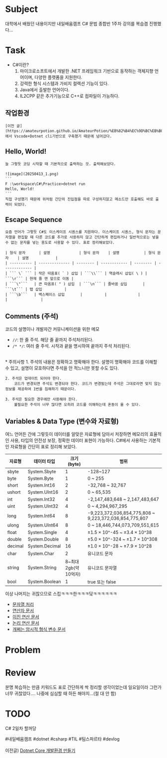 # Subject

대학에서 배웠던 내용이지만 내일배움캠프 C# 문법 종합반 1주차 강의를 복습겸 진행했다...


# Task
* C#이란?
	1. 마이크로소프트에서 개발한 .NET 프레임워크 기반으로 동작하는 객체지향 언어이며, 다양한 플랫폼을 지원한다.
	2. 강력한 형식 시스템과 가비지 컬렉션 기능이 있다.
	3. Java에서 출발한 언어이다.
	4. IL2CPP 같은 추가기능으로 C++로 컴파일이 가능하다.


## 작업환경

	[이전 글](https://amateurpotion.github.io/AmateurPotion/%EB%82%B4%EC%9D%BC%EB%B0%B0%EC%9B%80%EC%BA%A0%ED%94%84%20TIL/1%EC%A3%BC%EC%B0%A8/20250412%20Dotnet%20Core%20%EA%B0%9C%EB%B0%9C%ED%99%98%EA%B2%BD%20%EB%A7%8C%EB%93%A4%EA%B8%B0)에서 Vscode+Dotnet cli기반으로 구축했기 때문에 넘어갔다.


## Hello, World!
	늘 그렇듯 코딩 시작할 때 기본적으로 출력하는 것. 출력해보았다.
	
	![image](20250413_1.png)
	```
	F :\workspace\C#\Practice>dotnet run
	Hello, World!
	```
	직접 구성했기 때문에 위처럼 간단히 진입점을 따로 구성하지않고 메소드만 호출해도 바로 출력이 되었다.


## Escape Sequence
	요즘 언어가 그렇듯 C#도 이스케이프 시퀀스를 지원하다. 이스케이프 시퀀스, 형식 문자는 문자열을 편집할 때 다른 코드를 추가로 사용하지 않고 간단하게 편집하거나 일반적으로는 넣을 수 없는 문자를 넣는 용도로 사용할 수 있다. 표로 정리해보았다.
	
	| 형식 문자      | 설명             | 형식 문자    | 설명           | 형식 문자    | 설명            |
	| ---------- | -------------- | -------- | ------------ | -------- | ------------- |
	| ``` \` ``` | 작은 따옴표( ` ) 삽입 | ```\\``` | 역슬래시 삽입( \ ) | ```\r``` | 현재 줄 맨 앞으로 이동 |
	| ```\"```   | 큰 따옴표( " ) 삽입  | ```\n``` | 줄바꿈 삽입       | ```\t``` | 탭 삽입          |
	| ```\b```   | 백스페이스 삽입       |          |              |          |               |


## Comments (주석)
코드의 설명이나 개발자간 커뮤니케이션을 위한 메모

* ```//```: 한 줄 주석. 해당 줄 끝까지 주석처리된다.
* ```/* */```: 여러 줄 주석. 시작과 끝을 명시하여 끝까지 주석 처리된다.
<br>
* 주의사항
	1. 주석의 내용은 정확하고 명확해야 한다.
		설명이 명확해야 코드를 이해할 수 있고, 설명이 모호하다면 주석을 안 적느니만 못할 수도 있다.

	2. 주석은 업데이트 되어야 한다.
		코드가 변경되면 주석도 변경되야 한다. 코드가 변경됬는데 주석은 그대로라면 맞지 않는 정보를 제공하여 1번을 침해하기 때문이다.
	
	3. 주석은 필요한 경우에만 사용해야 한다.
		불필요한 주석이 너무 많다면 오히려 코드를 이해하는데 혼동이 올 수 있다.


## Variables & Data Type (변수와 자료형)
여느 언어든 간에 그렇듯이 데이터를 알맞은 자료형에 담아서 저장하면 메모리의 효율적인 사용, 타입의 안전성 보장, 정확한 데이터 표현이 가능하다. C#에서 사용하는 기본적인 자료형을 간단히 표로 정리해 보았다.

| 자료형     | 데이터 타입         | 크기(byte)         | 범위                                                     |
| ------- | -------------- | ---------------- | ------------------------------------------------------ |
| sbyte   | System.Sbyte   | 1                | -128~127                                               |
| byte    | System.Byte    | 1                | 0 ~ 255                                                |
| short   | System.Int16   | 2                | -32,768 ~ 32,767                                       |
| ushort  | System.UInt16  | 2                | 0 ~ 65,535                                             |
| int     | System.Int32   | 4                | -2,147,483,648 ~ 2,147,483,647                         |
| uint    | System.UInt32  | 4                | 0 ~ 4,294,967,295                                      |
| long    | System.Int64   | 8                | -9,223,372,036,854,775,808 ~ 9,223,372,036,854,775,807 |
| ulong   | System.UInt64  | 8                | 0 ~ 18,446,744,073,709,551,615                         |
| float   | System.Single  | 4                | ±1.5 × 10^-45 ~ ±3.4 × 10^38                           |
| double  | System.Double  | 8                | ±5.0 × 10^-324 ~ ±1.7 × 10^308                         |
| decimal | System.Decimal | 16               | ±1.0 × 10^-28 ~ ±7.9 × 10^28                           |
| char    | System.Char    | 2                | 유니코드 문자                                                |
| string  | System.String  | 8~최대 2gb(약 10억자) | 유니코드 문자열                                               |
| bool    | System.Boolean | 1                | true 또는 false                                          |

이상 나머지는 귀찮으므로 스킵ㅋㅋㅋ한ㅋㅋㅋ닼ㅋㅋㅋㅋㅋㅋ
* [문자열 처리](https://learn.microsoft.com/ko-kr/dotnet/csharp/programming-guide/strings/)
* [연산자 문서](https://learn.microsoft.com/ko-kr/dotnet/csharp/language-reference/operators/)
* [이진 연산 문서](https://learn.microsoft.com/ko-kr/dotnet/csharp/language-reference/operators/bitwise-and-shift-operators)
* [논리 연산 문서](https://learn.microsoft.com/ko-kr/dotnet/csharp/language-reference/operators/boolean-logical-operators)
* [개쩌는 암시적 형식 변수 문서](https://learn.microsoft.com/ko-kr/dotnet/csharp/language-reference/statements/declarations)


# Problem















# Review
분명 복습하는 만큼 키워드도 표로 간단하게 싹 정리할 생각이었는데 일요일이라 그런가 너무 귀찮았다.... 나중에 심심할 때 하든 해야지...(절 대 안 함)

# TODO
C# 2일차 할꺼당

#내일배움캠프 #dotnet #csharp #TIL #팀스파르타 #devlog
<br>
<br>
이전글) [Dotnet Core 개발환경 만들기](https://amateurpotion.github.io/AmateurPotion/%EB%82%B4%EC%9D%BC%EB%B0%B0%EC%9B%80%EC%BA%A0%ED%94%84%20TIL/1%EC%A3%BC%EC%B0%A8/20250412%20Dotnet%20Core%20%EA%B0%9C%EB%B0%9C%ED%99%98%EA%B2%BD%20%EB%A7%8C%EB%93%A4%EA%B8%B0)